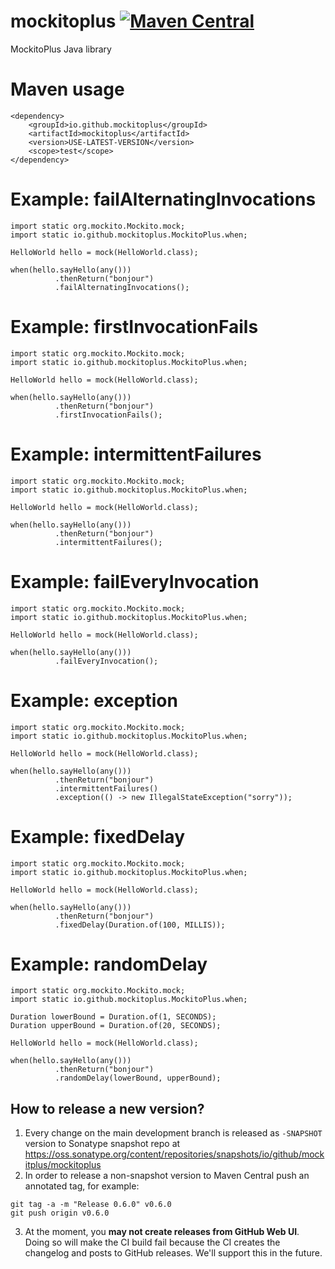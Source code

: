 # mockitoplus [![Maven Central](https://maven-badges.herokuapp.com/maven-central/io.github.mockitoplus/mockitoplus/badge.svg?style=plastic)](https://maven-badges.herokuapp.com/maven-central/io.github.mockitoplus/mockitoplus)

MockitoPlus Java library

# Maven usage

```
<dependency>
    <groupId>io.github.mockitoplus</groupId>
    <artifactId>mockitoplus</artifactId>
    <version>USE-LATEST-VERSION</version>
    <scope>test</scope>
</dependency>

```

# Example: failAlternatingInvocations

```
import static org.mockito.Mockito.mock;
import static io.github.mockitoplus.MockitoPlus.when;

HelloWorld hello = mock(HelloWorld.class);

when(hello.sayHello(any()))
          .thenReturn("bonjour")
          .failAlternatingInvocations();

```

# Example: firstInvocationFails

```
import static org.mockito.Mockito.mock;
import static io.github.mockitoplus.MockitoPlus.when;

HelloWorld hello = mock(HelloWorld.class);

when(hello.sayHello(any()))
          .thenReturn("bonjour")
          .firstInvocationFails();

```

# Example: intermittentFailures

```
import static org.mockito.Mockito.mock;
import static io.github.mockitoplus.MockitoPlus.when;

HelloWorld hello = mock(HelloWorld.class);

when(hello.sayHello(any()))
          .thenReturn("bonjour")
          .intermittentFailures();

```

# Example: failEveryInvocation

```
import static org.mockito.Mockito.mock;
import static io.github.mockitoplus.MockitoPlus.when;

HelloWorld hello = mock(HelloWorld.class);

when(hello.sayHello(any()))
          .failEveryInvocation();

```

# Example: exception

```
import static org.mockito.Mockito.mock;
import static io.github.mockitoplus.MockitoPlus.when;

HelloWorld hello = mock(HelloWorld.class);

when(hello.sayHello(any()))
          .thenReturn("bonjour")
          .intermittentFailures()
          .exception(() -> new IllegalStateException("sorry"));

```

# Example:  fixedDelay

```
import static org.mockito.Mockito.mock;
import static io.github.mockitoplus.MockitoPlus.when;

HelloWorld hello = mock(HelloWorld.class);

when(hello.sayHello(any()))
          .thenReturn("bonjour")
          .fixedDelay(Duration.of(100, MILLIS));

```

# Example:  randomDelay

```
import static org.mockito.Mockito.mock;
import static io.github.mockitoplus.MockitoPlus.when;

Duration lowerBound = Duration.of(1, SECONDS);
Duration upperBound = Duration.of(20, SECONDS);

HelloWorld hello = mock(HelloWorld.class);

when(hello.sayHello(any()))
          .thenReturn("bonjour")
          .randomDelay(lowerBound, upperBound);

```

## How to release a new version?

1. Every change on the main development branch is released as `-SNAPSHOT` version to Sonatype snapshot repo
   at https://oss.sonatype.org/content/repositories/snapshots/io/github/mockitplus/mockitoplus
2. In order to release a non-snapshot version to Maven Central push an annotated tag, for example:

```
git tag -a -m "Release 0.6.0" v0.6.0
git push origin v0.6.0
```

3. At the moment, you **may not create releases from GitHub Web UI**. Doing so will make the CI build fail because the
   CI creates the changelog and posts to GitHub releases. We'll support this in the future.
